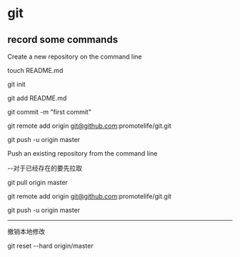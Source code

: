 git
===

record some commands
--------------------------------------------



Create a new repository on the command line

touch README.md

git init

git add README.md

git commit -m "first commit"

git remote add origin git@github.com:promotelife/git.git

git push -u origin master

Push an existing repository from the command line

--对于已经存在的要先拉取

git pull origin master 

git remote add origin git@github.com:promotelife/git.git

git push -u origin master

-----------------------
撤销本地修改

git reset --hard origin/master 
